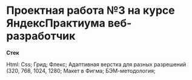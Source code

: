 


# Проектная работа №3 на курсе ЯндексПрактиума веб-разработчик
**Стек**

Html:
Css;
Грид;
Флекс;
Адаптивная верстка для разных разрешений (320, 768, 1024, 1280;
Макет в Фигма;
БЭМ-методология;


